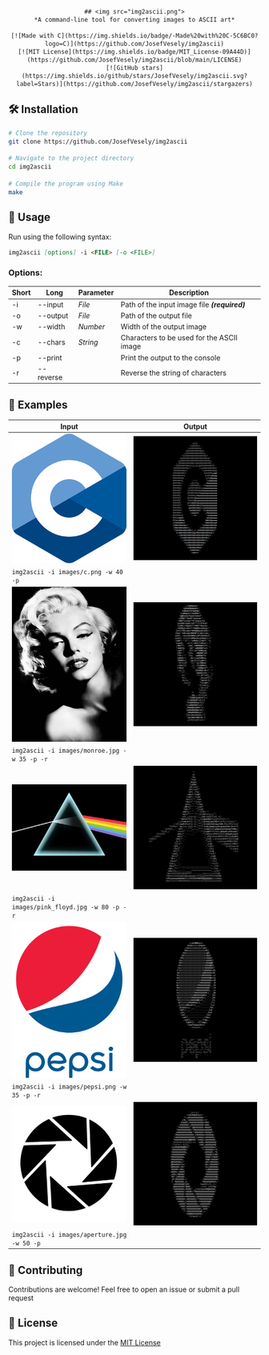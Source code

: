 <div align="center">
  
    ## <img src="img2ascii.png">
    *A command-line tool for converting images to ASCII art*
  
    [![Made with C](https://img.shields.io/badge/-Made%20with%20C-5C6BC0?logo=C)](https://github.com/JosefVesely/img2ascii)
    [![MIT License](https://img.shields.io/badge/MIT_License-09A44D)](https://github.com/JosefVesely/img2ascii/blob/main/LICENSE)
    [![GitHub stars](https://img.shields.io/github/stars/JosefVesely/img2ascii.svg?label=Stars)](https://github.com/JosefVesely/img2ascii/stargazers)

</div>

## 🛠️ Installation

```sh
# Clone the repository
git clone https://github.com/JosefVesely/img2ascii

# Navigate to the project directory
cd img2ascii

# Compile the program using Make
make
```

## 🚀 Usage

Run using the following syntax:

```md
img2ascii [options] -i <FILE> [-o <FILE>]
```

### Options:

| Short | Long      | Parameter | Description                                   |
|-------|-----------|-----------|-----------------------------------------------|
| -i    | --input   | *File*    | Path of the input image file ***(required)*** |
| -o    | --output  | *File*    | Path of the output file                       |
| -w    | --width   | *Number*  | Width of the output image                     |
| -c    | --chars   | *String*  | Characters to be used for the ASCII image     |
| -p    | --print   |           | Print the output to the console               |
| -r    | --reverse |           | Reverse the string of characters              |

## 🧩 Examples

| Input                                            | Output                                           |
|--------------------------------------------------|--------------------------------------------------|
| <img src="images/c.png" width="300">             | <img src="examples/ascii-c.png" width="500">      |
| `img2ascii -i images/c.png -w 40 -p`             |                                                  |
| <img src="images/monroe.jpg" width="300">        | <img src="examples/ascii-monroe.png" width="500"> |
| `img2ascii -i images/monroe.jpg -w 35 -p -r`     |                                                  |
| <img src="images/pink_floyd.jpg" width="300">    | <img src="examples/ascii-pink_floyd.png" width="500"> |
| `img2ascii -i images/pink_floyd.jpg -w 80 -p -r` |                                                  |
| <img src="images/pepsi.png" width="300">         | <img src="examples/ascii-pepsi.png" width="500">  |
| `img2ascii -i images/pepsi.png -w 35 -p -r`      |                                                  |
| <img src="images/aperture.jpg" width="300">      | <img src="examples/ascii-aperture.png" width="500"> |
| `img2ascii -i images/aperture.jpg -w 50 -p`      |                                                  |

## 🤝 Contributing

Contributions are welcome! Feel free to open an issue or submit a pull request

## 📜 License

This project is licensed under the [MIT License](https://github.com/JosefVesely/Image-to-ASCII/blob/main/LICENSE)
